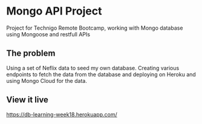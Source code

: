 # Mongo API Project

Project for Technigo Remote Bootcamp, working with Mongo database using Mongoose and restfull APIs

## The problem

Using a set of Neflix data to seed my own database. Creating various endpoints to fetch the data from the database and deploying on Heroku and using Mongo Cloud for the data.

## View it live

https://db-learning-week18.herokuapp.com/